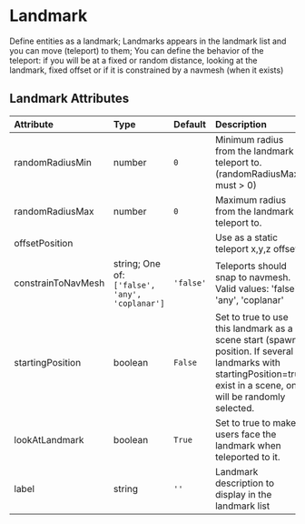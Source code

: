
Landmark
========


Define entities as a landmark; Landmarks appears in the landmark list and you can move (teleport) to them; You can define the behavior of the teleport: if you will be at a fixed or random distance, looking at the landmark, fixed offset or if it is constrained by a navmesh (when it exists)

Landmark Attributes
--------------------

|Attribute|Type|Default|Description|Required|
| :--- | :--- | :--- | :--- | :--- |
|randomRadiusMin|number|```0```|Minimum radius from the landmark to teleport to. (randomRadiusMax must > 0)|No|
|randomRadiusMax|number|```0```|Maximum radius from the landmark to teleport to.|No|
|offsetPosition|||Use as a static teleport x,y,z offset|No|
|constrainToNavMesh|string; One of: ```['false', 'any', 'coplanar']```|```'false'```|Teleports should snap to navmesh. Valid values: 'false', 'any', 'coplanar'|No|
|startingPosition|boolean|```False```|Set to true to use this landmark as a scene start (spawn) position. If several landmarks with startingPosition=true exist in a scene, one will be randomly selected.|No|
|lookAtLandmark|boolean|```True```|Set to true to make users face the landmark when teleported to it.|No|
|label|string|```''```|Landmark description to display in the landmark list|Yes|
